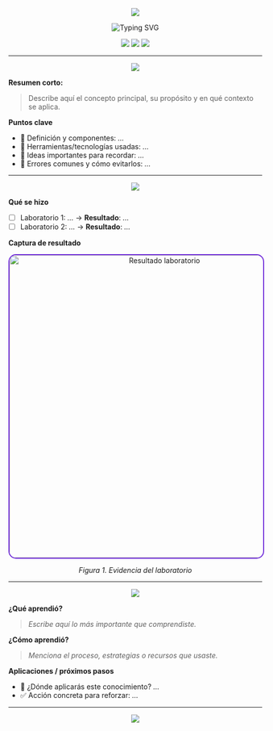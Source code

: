 <!-- HEADER con ola animada -->
<p align="center">
  <img src="https://capsule-render.vercel.app/api?type=waving&color=6D28D9&height=120&section=header&text=📒%20Semana%2001&fontSize=38&fontColor=ffffff&animation=fadeIn" />
</p>

<!-- Título animado con typing -->
<p align="center">
  <img src="https://readme-typing-svg.demolab.com?font=Fira+Code&size=30&duration=2200&pause=900&color=22D3EE&center=true&vCenter=true&width=800&lines=✍️+Estudiante:+Huamán+Rojas+Jhordan+Armando" alt="Typing SVG" />
</p>

<p align="center">
  <img src="https://img.shields.io/badge/Bitácora-Semanal-6d28d9?style=for-the-badge">
  <img src="https://img.shields.io/badge/Estado-En%20curso-22d3ee?style=for-the-badge">
  <img src="https://img.shields.io/badge/Labs-Resultados-10b981?style=for-the-badge">
</p>

---

<!-- SECCIÓN 1 -->
<p align="center">
  <img src="https://capsule-render.vercel.app/api?type=rect&color=22D3EE&height=60&section=header&text=📘%20Tema%20aprendido&fontSize=25&fontColor=ffffff&animation=fadeIn" />
</p>

**Resumen corto:**  
> Describe aquí el concepto principal, su propósito y en qué contexto se aplica.

**Puntos clave**
- 🧩 Definición y componentes: _…_
- 🔧 Herramientas/tecnologías usadas: _…_
- 🧠 Ideas importantes para recordar: _…_
- 🚧 Errores comunes y cómo evitarlos: _…_

---

<!-- SECCIÓN 2 -->
<p align="center">
  <img src="https://capsule-render.vercel.app/api?type=rect&color=10B981&height=60&section=header&text=🧪%20Ejercicios%20de%20laboratorio&fontSize=25&fontColor=ffffff&animation=fadeIn" />
</p>

**Qué se hizo**
- [ ] Laboratorio 1: _…_ → **Resultado**: _…_
- [ ] Laboratorio 2: _…_ → **Resultado**: _…_

**Captura de resultado**

<p align="center">
  <img src="img/imagen01.jpg" alt="Resultado laboratorio" width="600" style="border-radius:15px; border:2px solid #6d28d9;" />
</p>

<p align="center"><em>Figura 1. Evidencia del laboratorio</em></p>

---

<!-- SECCIÓN 3 -->
<p align="center">
  <img src="https://capsule-render.vercel.app/api?type=rect&color=F59E0B&height=60&section=header&text=🤔%20Reflexión&fontSize=25&fontColor=ffffff&animation=fadeIn" />
</p>

**¿Qué aprendió?**  
> _Escribe aquí lo más importante que comprendiste._

**¿Cómo aprendió?**  
> _Menciona el proceso, estrategias o recursos que usaste._

**Aplicaciones / próximos pasos**  
- 🔗 ¿Dónde aplicarás este conocimiento? _…_  
- ✅ Acción concreta para reforzar: _…_

---

<!-- FOOTER con ola -->
<p align="center">
  <img src="https://capsule-render.vercel.app/api?type=waving&color=6D28D9&height=120&section=footer" />
</p>


